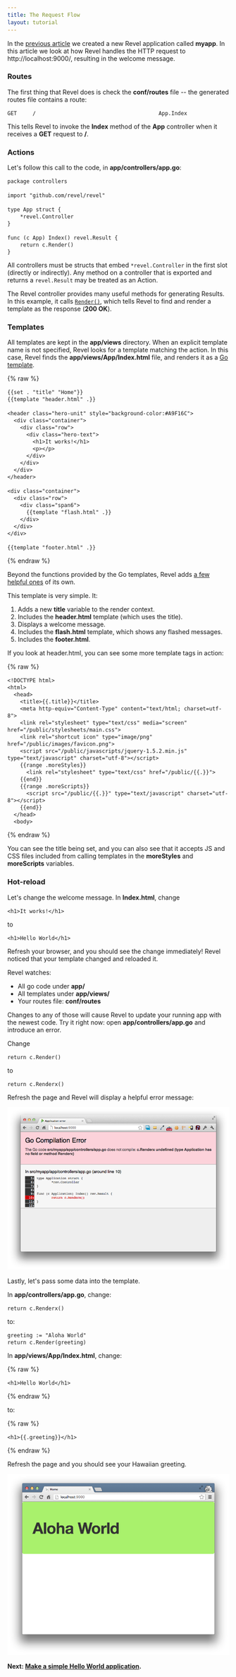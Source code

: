 ```yaml
---
title: The Request Flow
layout: tutorial
---
```


In the [previous article](createapp.html) we created a new Revel application
called **myapp**. In this article we look at how Revel handles the HTTP request
to http://localhost:9000/, resulting in the welcome message.

### Routes

The first thing that Revel does is check the **conf/routes** file -- the
generated routes file contains a route:

	GET     /                                       App.Index

This tells Revel to invoke the **Index** method of the **App**
controller when it receives a **GET** request to **/**.

### Actions

Let's follow this call to the code, in **app/controllers/app.go**:

	package controllers

	import "github.com/revel/revel"

	type App struct {
		*revel.Controller
	}

	func (c App) Index() revel.Result {
		return c.Render()
	}

All controllers must be structs that embed `*revel.Controller`
in the first slot (directly or indirectly). Any method on a controller that is
exported and returns a `revel.Result` may be treated as an Action.

The Revel controller provides many useful methods for generating Results. In
this example, it calls [`Render()`](../docs/godoc/mvc.html#Controller.Render),
which tells Revel to find and render a template as the response (**200 OK**).

### Templates

All templates are kept in the **app/views** directory. When an explicit
template name is not specified, Revel looks for a template matching the action.
In this case, Revel finds the **app/views/App/Index.html** file, and
renders it as a [Go template](http://www.golang.org/pkg/html/template).

{% raw %}

	{{set . "title" "Home"}}
	{{template "header.html" .}}

	<header class="hero-unit" style="background-color:#A9F16C">
	  <div class="container">
	    <div class="row">
	      <div class="hero-text">
	        <h1>It works!</h1>
	        <p></p>
	      </div>
	    </div>
	  </div>
	</header>

	<div class="container">
	  <div class="row">
	    <div class="span6">
	      {{template "flash.html" .}}
	    </div>
	  </div>
	</div>

	{{template "footer.html" .}}

{% endraw %}

Beyond the functions provided by the Go templates, Revel adds
[a few helpful ones](../manual/templates.html) of its own.

This template is very simple.  It:

1. Adds a new **title** variable to the render context.
2. Includes the **header.html** template (which uses the title).
3. Displays a welcome message.
4. Includes the **flash.html** template, which shows any flashed messages.
5. Includes the **footer.html**.

If you look at header.html, you can see some more template tags in action:

{% raw %}

	<!DOCTYPE html>
	<html>
	  <head>
	    <title>{{.title}}</title>
	    <meta http-equiv="Content-Type" content="text/html; charset=utf-8">
	    <link rel="stylesheet" type="text/css" media="screen" href="/public/stylesheets/main.css">
	    <link rel="shortcut icon" type="image/png" href="/public/images/favicon.png">
	    <script src="/public/javascripts/jquery-1.5.2.min.js" type="text/javascript" charset="utf-8"></script>
	    {{range .moreStyles}}
	      <link rel="stylesheet" type="text/css" href="/public/{{.}}">
	    {{end}}
	    {{range .moreScripts}}
	      <script src="/public/{{.}}" type="text/javascript" charset="utf-8"></script>
	    {{end}}
	  </head>
	  <body>

{% endraw %}

You can see the title being set, and you can also see that it accepts JS and CSS
files included from calling templates in the **moreStyles** and **moreScripts**
variables.

### Hot-reload

Let's change the welcome message.  In **Index.html**, change

	<h1>It works!</h1>

to

	<h1>Hello World</h1>

Refresh your browser, and you should see the change immediately!  Revel noticed
that your template changed and reloaded it.

Revel watches:

* All go code under **app/**
* All templates under **app/views/**
* Your routes file: **conf/routes**

Changes to any of those will cause Revel to update your running app with the
newest code.  Try it right now: open **app/controllers/app.go** and introduce
an error.

Change

	return c.Render()

to

	return c.Renderx()

Refresh the page and Revel will display a helpful error message:

![A helpful error message](../img/helpfulerror.png)

Lastly, let's pass some data into the template.

In **app/controllers/app.go**, change:

	return c.Renderx()

to:

	greeting := "Aloha World"
	return c.Render(greeting)

In **app/views/App/Index.html**, change:

{% raw %}

	<h1>Hello World</h1>

{% endraw %}

to:

{% raw %}

	<h1>{{.greeting}}</h1>

{% endraw %}

Refresh the page and you should see your Hawaiian greeting.

![A Hawaiian greeting](../img/AlohaWorld.png)

**Next: [Make a simple Hello World application](firstapp.html).**

